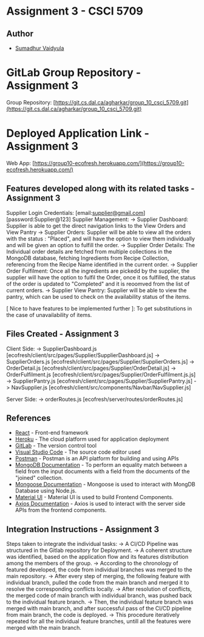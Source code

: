 # Assignment 3 - CSCI 5709

## Author

- [Sumadhur Vaidyula](mailto:sumadhurvaidyula@dal.ca)

# GitLab Group Repository - Assignment 3

Group Repository: [https://git.cs.dal.ca/agharkar/group_10_csci_5709.git](https://git.cs.dal.ca/agharkar/group_10_csci_5709.git)


# Deployed Application Link - Assignment 3

Web App: [https://group10-ecofresh.herokuapp.com/](https://group10-ecofresh.herokuapp.com/)


## Features developed along with its related tasks - Assignment 3
Supplier Login Credentials: [email:supplier@gmail.com] [password:Supplier@123]
Supplier Management:
-> Supplier Dashboard: Supplier is able to get the direct navigation links to the View Orders and View Pantry 
-> Supplier Orders: Supplier will be able to view all the orders with the status : "Placed", and will have the option to view them individually and will be given an option to fulfill the order.
-> Supplier Order Details: The Individual order details are fetched from multiple collections in the MongoDB database, fetching Ingredients from Recipe Collection, referencing from the Recipe Name identified in the current order.
-> Supplier Order Fulfilment: Once all the ingredients are pickedd by the supplier, the supplier will have the option to fulfil the Order, once it os fulfilled, the status of the order is updated to "Completed" and it is reoomved from the list of current orders.
-> Supplier View Pantry: Supplier will be able to view the pantry, which can be used to check on the availability status of the items. 

[ Nice to have features to be implemented further ]: To get substitutions in the case of unavailability of items.

## Files Created - Assignment 3
Client Side:
-> SupplierDashboard.js [ecofresh/client/src/pages/Supplier/SupplierDashboard.js]
-> SupplierOrders.js  [ecofresh/client/src/pages/Supplier/SupplierOrders.js]
-> OrderDetail.js [ecofresh/client/src/pages/Supplier/OrderDetail.js]
-> OrderFulfilment.js [ecofresh/client/src/pages/Supplier/OrderFulfilment.js.js]
-> SupplierPantry.js [ecofresh/client/src/pages/Supplier/SupplierPantry.js]
-> NavSupplier.js [ecofresh/client/src/components/Navbar/NavSupplier.js]

Server Side:
->  orderRoutes.js [ecofresh/server/routes/orderRoutes.js]


## References

- [React](https://reactjs.org/) - Front-end framework
- [Heroku](https://dashboard.heroku.com/) - The cloud platform used for application deployment
- [GitLab](https://git.cs.dal.ca/) - The version control tool
- [Visual Studio Code](https://code.visualstudio.com/download) - The source code editor used
- [Postman](https://www.postman.com/) - Postman is an API platform for building and using APIs
- [MongoDB Documentation](https://www.mongodb.com/docs/upcoming/reference/operator/aggregation/lookup/) - To perform an equality match between a field from the input documents with a field from the documents of the "joined" collection.
- [Mongoose Documentation](https://mongoosejs.com/docs/) - Mongoose is used to interact with MongDB Database using Node.js.
- [Material UI](https://mui.com/getting-started/installation/) - Material UI is used to build Frontend Components.
- [Axios Documentation](https://axios-http.com/docs/intro) - Axios is used to interact with the server side APIs from the frontend components.


## Integration Instructions - Assignment 3
Steps taken to integrate the individual tasks:
-> A CI/CD Pipeline was structured in the Gitlab repository for Deployment.
-> A coherent structure was identified, based on the application flow and its features distribution among the members of the group.
-> According to the chronology of featured developed, the code from individual branches was merged to the main repository.
-> After every step of merging, the following feature with individual branch, pulled the code from the main branch and merged it to resolve the corresponding conflicts locally.
-> After resolution of conflicts, the merged code of main branch with individual branch, was pushed back to the individual feature branch.
-> Then, the individual feature branch was merged with main branch, and after successful pass of the CI/CD pipeline from main branch, the code is deployed.
-> This procedure iteratively repeated for all the individual feature branches, untill all the features were merged with the main branch.
